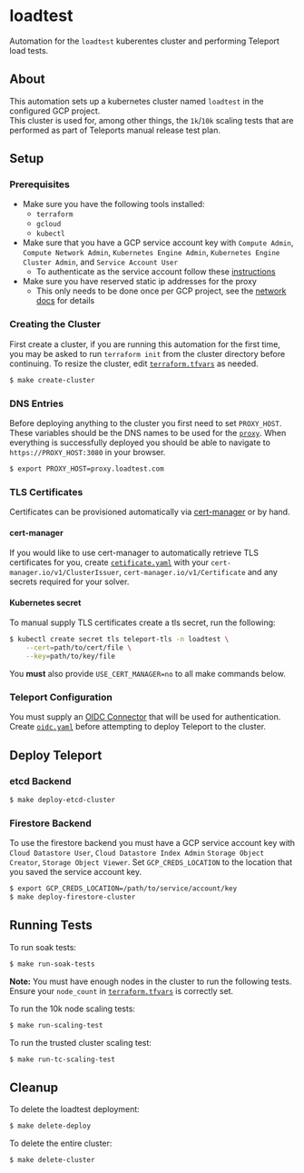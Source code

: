 # loadtest

Automation for the `loadtest` kuberentes cluster and performing Teleport load tests.

## About

This automation sets up a kubernetes cluster named `loadtest` in the configured GCP project.  
This cluster is used for, among other things, the `1k`/`10k` scaling tests that are performed as part of
Teleports manual release test plan.

## Setup

### Prerequisites
- Make sure you have the following tools installed:
    - `terraform`
    - `gcloud`
    - `kubectl`
- Make sure that you have a GCP service account key with `Compute Admin`, `Compute Network Admin`,
      `Kubernetes Engine Admin`, `Kubernetes Engine Cluster Admin`, and `Service Account User`
  - To authenticate as the service account follow these [instructions](https://cloud.google.com/docs/authentication/production)
- Make sure you have reserved static ip addresses for the proxy
  - This only needs to be done once per GCP project, see the [network docs](./network/README.md) for details

### Creating the Cluster

First create a cluster, if you are running this automation for the first time, you may be asked to run
`terraform init` from the cluster directory before continuing. To resize the cluster, edit [`terraform.tfvars`](cluster/terraform.tfvars) as needed.

```bash
$ make create-cluster
```

### DNS Entries
Before deploying anything to the cluster you first need to set `PROXY_HOST`. These variables should
be the DNS names to be used for the [`proxy`](./k8s/proxy.yaml). When everything is successfully deployed you should be able
to navigate to `https://PROXY_HOST:3080` in your browser.

```bash
$ export PROXY_HOST=proxy.loadtest.com 
```

### TLS Certificates

Certificates can be provisioned automatically via [cert-manager](https://cert-manager.io/) or by hand.

#### cert-manager
If you would like to use cert-manager to automatically retrieve TLS certificates for you, create 
[`cetificate.yaml`](./k8s/certificate.yaml) with your `cert-manager.io/v1/ClusterIssuer`, `cert-manager.io/v1/Certificate` and any
secrets required for your solver.

#### Kubernetes secret

To manual supply TLS certificates create a tls secret, run the following:

```bash
$ kubectl create secret tls teleport-tls -n loadtest \
    --cert=path/to/cert/file \
    --key=path/to/key/file
```

You **must** also provide `USE_CERT_MANAGER=no` to all make commands below.

### Teleport Configuration
You must supply an [OIDC Connector](https://goteleport.com/docs/enterprise/sso/oidc/) that will be used for authentication. Create [`oidc.yaml`](./teleport/oidc.yaml)
before attempting to deploy Teleport to the cluster.


## Deploy Teleport

### etcd Backend

```bash
$ make deploy-etcd-cluster
```

### Firestore Backend

To use the firestore backend you must have a GCP service account key with `Cloud Datastore User`, `Cloud Datastore Index Admin`
`Storage Object Creator`, `Storage Object Viewer`. Set `GCP_CREDS_LOCATION` to the location that you saved the service account key.

```bash
$ export GCP_CREDS_LOCATION=/path/to/service/account/key
$ make deploy-firestore-cluster
```

## Running Tests

To run soak tests:

```bash
$ make run-soak-tests
```


**Note:** You must have enough nodes in the cluster to run the following tests. Ensure your `node_count` in [`terraform.tfvars`](cluster/terraform.tfvars) is correctly set.

To run the 10k node scaling tests:

```bash
$ make run-scaling-test
```

To run the trusted cluster scaling test:
```bash
$ make run-tc-scaling-test
```

## Cleanup

To delete the loadtest deployment:
```bash
$ make delete-deploy
```


To delete the entire cluster:
```bash
$ make delete-cluster
```